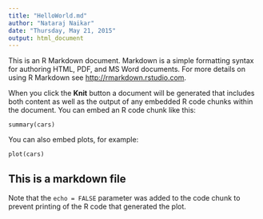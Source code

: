 ```yaml
---
title: "HelloWorld.md"
author: "Nataraj Naikar"
date: "Thursday, May 21, 2015"
output: html_document
---
```


This is an R Markdown document. Markdown is a simple formatting syntax for authoring HTML, PDF, and MS Word documents. For more details on using R Markdown see <http://rmarkdown.rstudio.com>.

When you click the **Knit** button a document will be generated that includes both content as well as the output of any embedded R code chunks within the document. You can embed an R code chunk like this:

```{r}
summary(cars)
```

You can also embed plots, for example:

```{r, echo=FALSE}
plot(cars)
```
## This is a markdown file

Note that the `echo = FALSE` parameter was added to the code chunk to prevent printing of the R code that generated the plot.
